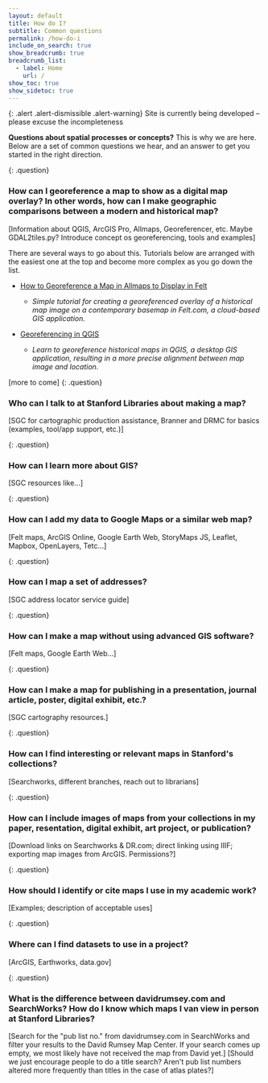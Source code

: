 ```yaml
---
layout: default
title: How do I?
subtitle: Common questions
permalink: /how-do-i
include_on_search: true
show_breadcrumb: true
breadcrumb_list:
  - label: Home
    url: /
show_toc: true
show_sidetoc: true
---
```


{: .alert .alert-dismissible .alert-warning}
Site is currently being developed – please excuse the incompleteness

**Questions about spatial processes or concepts?** This is why we are here. Below are a set of common questions we hear, and an answer to get you started in the right direction.

{: .question}
### How can I georeference a map to show as a digital map overlay? In other words, how can I make geographic comparisons between a modern and historical map?
[Information about QGIS, ArcGIS Pro, Allmaps, Georeferencer, etc. Maybe GDAL2tiles.py? Introduce concept os georeferencing, tools and examples]

There are several ways to go about this. Tutorials below are arranged with the easiest one at the top and become more complex as you go down the list. 

- [How to Georeference a Map in Allmaps to Display in Felt](https://docs.google.com/document/d/1bYLQePTx8Cdcke4MZjFw1Kr0r6Isc1J_cki2JZRnUso/edit?usp=sharing)
  - *Simple tutorial for creating a georeferenced overlay of a historical map image on a contemporary basemap in Felt.com, a cloud-based GIS application.*
 
- [Georeferencing in QGIS](https://storymaps.arcgis.com/stories/e8d1d13ca8894643970f315d16010ee9)
  - *Learn to georeference historical maps in QGIS, a desktop GIS application, resulting in a more precise alignment between map image and location.*
  

[more to come]
{: .question}
### Who can I talk to at Stanford Libraries about making a map?
[SGC for cartographic production assistance, Branner and DRMC for basics (examples, tool/app support, etc.)]

{: .question}
### How can I learn more about GIS?
[SGC resources like...]

{: .question}
### How can I add my data to Google Maps or a similar web map?
[Felt maps, ArcGIS Online, Google Earth Web, StoryMaps JS, Leaflet, Mapbox, OpenLayers, Tetc...]

{: .question}
### How can I map a set of addresses? 
[SGC address locator service guide]

{: .question}
### How can I make a map without using advanced GIS software?
[Felt maps, Google Earth Web...]

{: .question}
### How can I make a map for publishing in a presentation, journal article, poster, digital exhibit, etc.?
[SGC cartography resources.]

{: .question}
### How can I find interesting or relevant maps in Stanford's collections?
[Searchworks, different branches, reach out to librarians]

{: .question}
### How can I include images of maps from your collections in my paper, resentation, digital exhibit, art project, or publication?
[Download links on Searchworks & DR.com; direct linking using IIIF; exporting map images from ArcGIS. Permissions?]

{: .question}
### How should I identify or cite maps I use in my academic work?
[Examples; description of acceptable uses]

{: .question}
### Where can I find datasets to use in a project?
[ArcGIS, Earthworks, data.gov]

{: .question}
### What is the difference between davidrumsey.com and SearchWorks? How do I know which maps I van view in person at Stanford Libraries?
[Search for the "pub list no." from davidrumsey.com in SearchWorks and filter your results to the David Rumsey Map Center. If your search comes up empty, we most likely have not received the map from David yet.] [Should we just encourage people to do a title search? Aren't pub list numbers altered more frequently than titles in the case of atlas plates?]
